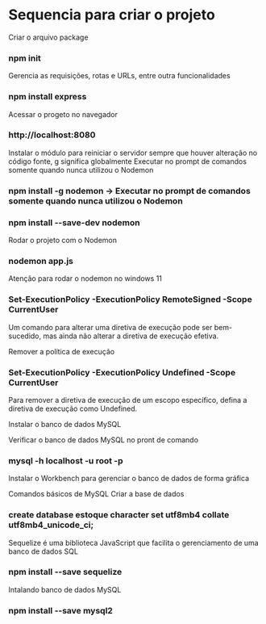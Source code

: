 # Sequencia para criar o projeto
Criar o arquivo package
### npm init

Gerencia as requisições, rotas e URLs, entre outra funcionalidades
### npm install express

Acessar o progeto no navegador
### http://localhost:8080

Instalar o módulo para reiniciar o servidor sempre que houver alteração no código fonte, g significa globalmente
Executar no prompt de comandos somente quando nunca utilizou o Nodemon
### npm install -g nodemon -> Executar no prompt de comandos somente quando nunca utilizou o Nodemon
### npm install --save-dev nodemon

Rodar o projeto com o Nodemon
### nodemon app.js

Atenção para rodar o nodemon no windows 11
### Set-ExecutionPolicy -ExecutionPolicy RemoteSigned -Scope CurrentUser
Um comando para alterar uma diretiva de execução pode ser bem-sucedido, mas ainda não alterar a diretiva de execução efetiva.

Remover a política de execução
### Set-ExecutionPolicy -ExecutionPolicy Undefined -Scope CurrentUser
Para remover a diretiva de execução de um escopo específico, defina a diretiva de execução como Undefined.

Instalar o banco de dados MySQL

Verificar o banco de dados MySQL no pront de comando
### mysql -h localhost -u root -p

Instalar o Workbench para gerenciar o banco de dados de forma gráfica

Comandos básicos de MySQL
Criar a base de dados
### create database estoque character set utf8mb4 collate utf8mb4_unicode_ci;

Sequelize é uma biblioteca JavaScript que facilita o gerenciamento de uma banco de dados SQL
### npm install --save sequelize

Intalando banco de dados MySQL
### npm install --save mysql2